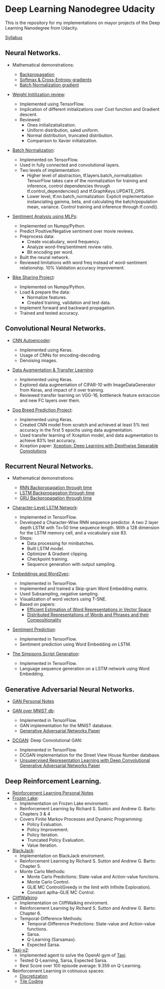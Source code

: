 # Deep Learning Nanodegree Udacity
This is the repository for my implementations on mayor projects of the Deep Learning Nanodegree from Udacity.

[Syllabus](https://www.udacity.com/course/deep-learning-nanodegree--nd101)

## Neural Networks.
* Mathematical demonstrations:
  * [Backpropagation](https://github.com/AdalbertoCq/Deep-Learning-Nanodegree-Udacity/blob/master/Neural%20Networks/backprop.PDF)
  * [Softmax & Cross-Entropy gradients](https://github.com/AdalbertoCq/Deep-Learning-Nanodegree-Udacity/blob/master/Neural%20Networks/cross_entropy_softmax.PDF)
  * [Batch Normalization gradient](https://github.com/AdalbertoCq/Deep-Learning-Nanodegree-Udacity/blob/master/Neural%20Networks/batch_norm_backprop.PDF)
  
* [Weight Initilization review](https://github.com/AdalbertoCq/Deep-Learning-Nanodegree-Udacity/blob/master/Neural%20Networks/Weight%20Initialization/weight_initialization.ipynb): 
  * Implemented using TensorFlow.
  * Implication of different initializations over Cost function and Gradient descent. 
  * Reviewed:
    * Ones initializatialization.
    * Uniform distribution, saled uniform.
    * Normal distribution, truncated distribution.
    * Comparison to Xavier initialization.     

* [Batch Normalization](https://github.com/AdalbertoCq/Deep-Learning-Nanodegree-Udacity/blob/master/Neural%20Networks/Batch%20Normalization/Batch_Normalization_Exercises.ipynb):
  * Implemented on TensorFlow.
  * Used in fully connected and convolutional layers.
  * Two levels of implementation:
      * Higher level of abstraction, tf.layers.batch_normalization: TensorFlow takes care of the normalization for training and inference, control dependencies through tf.control_dependencies() and tf.GraphKeys.UPDATE_OPS.
      * Lower level, tf.nn.batch_normalization: Explicit implementation instanciating gamma, beta, and calculating the batch/population mean, variance. Control training and inference through tf.cond().
  
* [Sentiment Analysis using MLPs](https://github.com/AdalbertoCq/Deep-Learning-Nanodegree-Udacity/blob/master/Neural%20Networks/Sentiment%20Analysis%20MLP/Sentiment_Classification_Projects.ipynb): 
  * Implemented on Numpy/Python.
  * Predict Positive/Negative sentiment over movie reviews.
  * Preprocess data:
    * Create vocabulary, word frequency.
    * Analyze word-freq/sentiment review ratio.
    * Bit encoding per word.
  * Built the neural network.
  * Reviewed limitations with word freq instead of word-sentiment relationship. 10% Validation accuracy improvement.

* [Bike Sharing Project](https://github.com/AdalbertoCq/Deep-Learning-Nanodegree-Udacity/blob/master/Neural%20Networks/Bike%20Sharing%20MLP%20model/Your_first_neural_network.ipynb): 
  * Implemented on Numpy/Python.
  * Load & prepare the data: 
    * Normalize features.
    * Created training, validation and test data.
  * Implement forward and backward propagation.
  * Trained and tested accuracy.

## Convolutional Neural Networks.
* [CNN Autoencoder](https://github.com/AdalbertoCq/Deep-Learning-Nanodegree-Udacity/blob/master/Convolutional%20Neural%20Networks/CNN%20Autoencoder/Convolutional_Autoencoder.ipynb): 
  * Implemented using Keras.
  * Usage of CNNs for encoding-decoding.
  * Denoising images.

* [Data Augmentation & Transfer Learning](https://github.com/AdalbertoCq/Deep-Learning-Nanodegree-Udacity/tree/master/Convolutional%20Neural%20Networks/Data%20augmentation%20%26%20Transfer%20Learning): 
  * Implemented using Keras.
  * Explored data augmentation of CIFAR-10 with ImageDataGenerator from Keras, and impact of it over training.
  * Reviewed transfer learning on VGG-16, bottleneck feature extraccion and new FC layers over them.

* [Dog Breed Prediction Project](https://github.com/AdalbertoCq/Deep-Learning-Nanodegree-Udacity/blob/master/Convolutional%20Neural%20Networks/Dog%20Breed%20Project/dog_app.ipynb): 
  * Implemented using Keras.
  * Created CNN model from scratch and achieved at least 5% test accuracy in the first 5 epochs using data augmentation.
  * Used transfer learning of Xception model, and data augmentation to achieve 83% test accuracy. 
  * Xception paper: [Xception: Deep Learning with Depthwise Separable Convolutions](https://arxiv.org/abs/1610.02357)
  
## Recurrent Neural Networks.
* Mathematical demonstrations:
  * [RNN Backpropagation through time](https://github.com/AdalbertoCq/Deep-Learning-Nanodegree-Udacity/blob/master/Recurrent%20Neural%20Networks/rnn_through_time_backprop.pdf)
  * [LSTM Backpropagation through time](https://github.com/AdalbertoCq/Deep-Learning-Nanodegree-Udacity/blob/master/Recurrent%20Neural%20Networks/lstm_through_time_backprop.pdf)
  * [GRU Backpropagation through time](https://github.com/AdalbertoCq/Deep-Learning-Nanodegree-Udacity/blob/master/Recurrent%20Neural%20Networks/gru_through_time_backprop.pdf)
  
* [Character-Level LSTM Network](https://github.com/AdalbertoCq/Deep-Learning-Nanodegree-Udacity/blob/master/Recurrent%20Neural%20Networks/Character%20wise%20LSTM/Anna_KaRNNa.ipynb): 
  * Implemented in TensorFlow.
  * Developed a Character-Wise RNN sequence predictor. A two 2 layer depth LSTM with Tx=50 time sequence length. With a 128 dimension for the LSTM memory cell, and a vocabulary size 83.
  * Steps:
    * Data processing for minibatches. 
    * Built LSTM model.
    * Optimizer & Gradient clipping.
    * Checkpoint training. 
    * Sequence generation with output sampling.    
 
* [Embeddings and Word2vec](https://github.com/AdalbertoCq/Deep-Learning-Nanodegree-Udacity/blob/master/Recurrent%20Neural%20Networks/Embeddings%20and%20Word2vec/Skip-Gram_word2vec.ipynb): 
  * Implemented in TensorFlow.
  * Implemented and trained a Skip-gram Word Embedding matrix.
  * Used Subsampling, negative sampling.
  * Visualization of word vectors using T-SNE.
  * Based on papers:
    * [Efficient Estimation of Word Representations in Vector Space](https://arxiv.org/pdf/1301.3781.pdf)
    * [Distributed Representations of Words and Phrases and their Compositionality](http://papers.nips.cc/paper/5021-distributed-representations-of-words-and-phrases-and-their-compositionality.pdf)
  
* [Sentiment Prediction](https://github.com/AdalbertoCq/Deep-Learning-Nanodegree-Udacity/blob/master/Recurrent%20Neural%20Networks/Sentiment%20Prediction/Sentiment_RNN.ipynb): 
  * Implemented in TensorFlow.
  * Sentiment prediction using Word Embedding on LSTM.

* [The Simpsons Script Generation](https://github.com/AdalbertoCq/Deep-Learning-Nanodegree-Udacity/blob/master/Recurrent%20Neural%20Networks/Simpsons%20TV-Script%20generation/dlnd_tv_script_generation.ipynb): 
  * Implemented in TensorFlow.
  * Language sequence generation on a LSTM network using Word Embedding.

## Generative Adversarial Neural Networks.
* [GAN Personal Notes](https://github.com/AdalbertoCq/Deep-Learning-Nanodegree-Udacity/blob/master/Generative%20Adversarial%20Networks/GAN%20notes.pdf)
* [GAN over MNIST db](https://github.com/AdalbertoCq/Deep-Learning-Nanodegree-Udacity/blob/master/Generative%20Adversarial%20Networks/GAN%20MNIST/Intro_to_GANs_Exercises.ipynb): 
  * Implemented in TensorFlow.
  * GAN implementation for the MNIST database.
  * [Generative Adversarial Networks Paper](https://arxiv.org/pdf/1406.2661.pdf)
 
* [DCGAN](https://github.com/AdalbertoCq/Deep-Learning-Nanodegree-Udacity/blob/master/Generative%20Adversarial%20Networks/DCGAN%20SVHN%20/DCGAN.ipynb): Deep Convolutional GAN: 
  * Implemented in TensorFlow.
  * DCGAN implementation for the Street View House Number database.
  * [Unsupervised Representation Learning with Deep Convolutional Generative Adversarial Networks Paper](https://arxiv.org/abs/1511.06434)
 
## Deep Reinforcement Learning.
* [Reinforcement Learning Personal Notes](Placeholder)
* [Frozen Lake](https://github.com/AdalbertoCq/Deep-Learning-Nanodegree-Udacity/blob/master/Reinforcement%20Learning/Frozen%20Lake/Dynamic_Programming.ipynb):
  * Implementation on Frozen Lake enviroment.
  * Reinforcement Learning by Richard S. Sutton and Andrew G. Barto: Chapters 3 & 4
  * Covers Finite Markov Processes and Dynamic Programming:
    * Policy Evaluation.
    * Policy Improvement.
    * Policy Iteration. 
    * Truncated Policy Evaluation.
    * Value Iteration.
* [BlackJack](https://github.com/AdalbertoCq/Deep-Learning-Nanodegree-Udacity/blob/master/Reinforcement%20Learning/BlackJack/Monte_Carlo.ipynb):
  * Implementation on BlackJack enviroment.
  * Reinforcement Learning by Richard S. Sutton and Andrew G. Barto: Chapter 5.
  * Monte Carlo Methods:
    * Monte Carlo Predictions: State-value and Action-value functions.
    * Monte Carlo Control.
    * GLIE MC Control(Greedy in the limit with Infinite Exploration).
    * Constant aplha-GLIE MC Control.
* [CliffWalking](https://github.com/AdalbertoCq/Deep-Learning-Nanodegree-Udacity/blob/master/Reinforcement%20Learning/CliffWalking/Temporal_Difference.ipynb):
  * Implementation on CliffWalking enviroment.
  * Reinforcement Learning by Richard S. Sutton and Andrew G. Barto: Chapter 6.
  * Temporal-Difference Methods:
    * Temporal-Difference Predictions: State-value and Action-value functions.
    * Sarsa.
    * Q-Learning (Sarsamax).
    * Expected Sarsa.
* [Taxi-v2](https://github.com/AdalbertoCq/Deep-Learning-Nanodegree-Udacity/tree/master/Reinforcement%20Learning/taxi-v2):
    * Implemented agent to solve the OpenAI gym of [Taxi](https://gym.openai.com/envs/Taxi-v2/).
    * Tested Q-Learning, Sarsa, Expected Sarsa.
    * Best Score over 100 episode average: 9.359 on Q-Learning.
* Reinforcement Learning in cotinuous spaces:
  * [Discretization](https://github.com/AdalbertoCq/Deep-Learning-Nanodegree-Udacity/blob/master/Reinforcement%20Learning/RL%20in%20continuous%20spaces/Discretization.ipynb)
  * [Tile Coding]()
